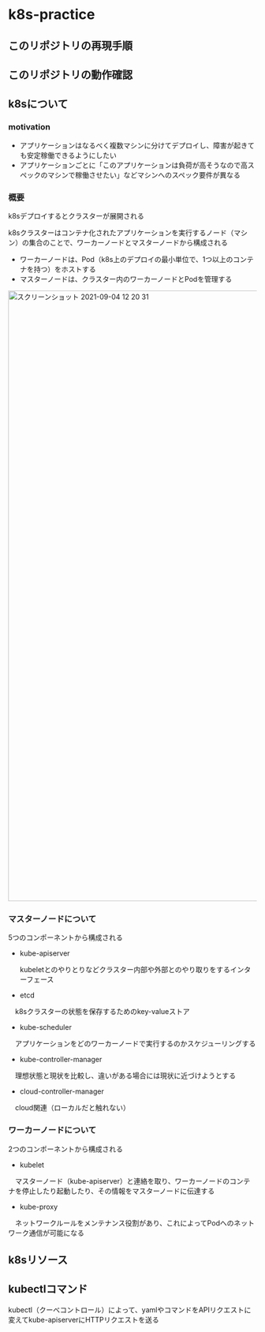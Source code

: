 # k8s-practice

## このリポジトリの再現手順


## このリポジトリの動作確認


## k8sについて
### motivation
- アプリケーションはなるべく複数マシンに分けてデプロイし、障害が起きても安定稼働できるようにしたい
- アプリケーションごとに「このアプリケーションは負荷が高そうなので高スペックのマシンで稼働させたい」などマシンへのスペック要件が異なる

### 概要
k8sデプロイするとクラスターが展開される

k8sクラスターはコンテナ化されたアプリケーションを実行するノード（マシン）の集合のことで、ワーカーノードとマスターノードから構成される
  - ワーカーノードは、Pod（k8s上のデプロイの最小単位で、1つ以上のコンテナを持つ）をホストする
  - マスターノードは、クラスター内のワーカーノードとPodを管理する
<img width="1238" alt="スクリーンショット 2021-09-04 12 20 31" src="https://user-images.githubusercontent.com/53222150/132080790-31a7a88b-8cd1-486a-a9a8-d0800b0f09cb.png">

### マスターノードについて
5つのコンポーネントから構成される
- kube-apiserver

  kubeletとのやりとりなどクラスター内部や外部とのやり取りをするインターフェース
- etcd

　k8sクラスターの状態を保存するためのkey-valueストア
- kube-scheduler

　アプリケーションをどのワーカーノードで実行するのかスケジューリングする
- kube-controller-manager

　理想状態と現状を比較し、違いがある場合には現状に近づけようとする
- cloud-controller-manager

　cloud関連（ローカルだと触れない）

### ワーカーノードについて
2つのコンポーネントから構成される
- kubelet

　マスターノード（kube-apiserver）と連絡を取り、ワーカーノードのコンテナを停止したり起動したり、その情報をマスターノードに伝達する
- kube-proxy

　ネットワークルールをメンテナンス役割があり、これによってPodへのネットワーク通信が可能になる
 
 
## k8sリソース

## kubectlコマンド
kubectl（クーべコントロール）によって、yamlやコマンドをAPIリクエストに変えてkube-apiserverにHTTPリクエストを送る
